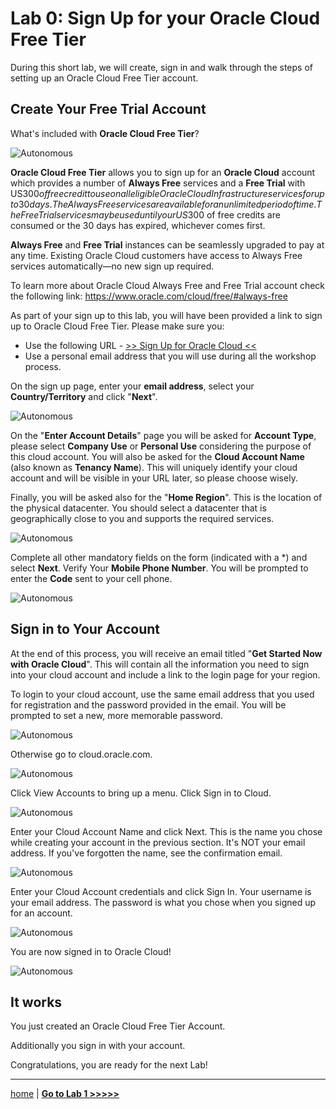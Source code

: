 # Lab 0: Sign Up for your Oracle Cloud Free Tier

During this short lab, we will create, sign in and walk through the steps of setting up an Oracle Cloud Free Tier account.

## Create Your Free Trial Account

What's included with **Oracle Cloud Free Tier**?

![Autonomous](../images/oracle_cloud_free_tier.png)

**Oracle Cloud Free Tier** allows you to sign up for an **Oracle Cloud** account which provides a number of **Always Free** services and a **Free Trial** with US$300 of free credit to use on all eligible Oracle Cloud Infrastructure services for up to 30 days. The Always Free services are available for an unlimited period of time. The Free Trial services may be used until your US$300 of free credits are consumed or the 30 days has expired, whichever comes first.

**Always Free** and **Free Trial** instances can be seamlessly upgraded to pay at any time. Existing Oracle Cloud customers have access to Always Free services automatically—no new sign up required.

To learn more about Oracle Cloud Always Free and Free Trial account check the following link:
https://www.oracle.com/cloud/free/#always-free


As part of your sign up to this lab, you will have been provided a link to sign up to Oracle Cloud Free Tier. Please make sure you:

- Use the following URL - [>> Sign Up for Oracle Cloud <<](http://bit.ly/34TzwGf)
- Use a personal email address that you will use during all the workshop process.

On the sign up page, enter your **email address**, select your **Country/Territory** and click "**Next**".

![Autonomous](../images/oracle_cloud_free_tier1.png)


On the "**Enter Account Details**" page you will be asked for **Account Type**, please select **Company Use** or **Personal Use** considering the purpose of this cloud account.
You will also be asked for the **Cloud Account Name** (also known as **Tenancy Name**). This will uniquely identify your cloud account and will be visible in your URL later, so please choose wisely.

Finally, you will be asked also for the "**Home Region**". This is the location of the physical datacenter. You should select a datacenter that is geographically close to you and supports the required services.

![Autonomous](../images/oracle_cloud_free_tier2.png)

Complete all other mandatory fields on the form (indicated with a *) and select **Next**. Verify Your **Mobile Phone Number**.
You will be prompted to enter the **Code** sent to your cell phone.

![Autonomous](../images/oracle_cloud_free_tier3.png)

## Sign in to Your Account

At the end of this process, you will receive an email titled "**Get Started Now with Oracle Cloud**". This will contain all the information you need to sign into your cloud account and include a link to the login page for your region.

To login to your cloud account, use the same email address that you used for registration and the password provided in the email. You will be prompted to set a new, more memorable password.

![Autonomous](../images/oracle_cloud_free_tier4.png)

Otherwise go to cloud.oracle.com.

![Autonomous](../images/oracle_cloud_free_tier5.png)

Click View Accounts to bring up a menu. Click Sign in to Cloud.

![Autonomous](../images/oracle_cloud_free_tier6.png)

Enter your Cloud Account Name and click Next. This is the name you chose while creating your account in the previous section. It's NOT your email address. If you've forgotten the name, see the confirmation email.

![Autonomous](../images/oracle_cloud_free_tier7.png)

Enter your Cloud Account credentials and click Sign In. Your username is your email address. The password is what you chose when you signed up for an account.

![Autonomous](../images/oracle_cloud_free_tier8.png)

You are now signed in to Oracle Cloud!

![Autonomous](../images/oracle_cloud_free_tier9.png)


## It works

You just created an Oracle Cloud Free Tier Account.

Additionally you sign in with your account.

Congratulations, you are ready for the next Lab!

---

[home](../README.md) | [**Go to Lab 1 >>>>>**](../lab1/README.md)